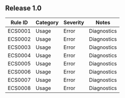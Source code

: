 ## Release 1.0

| Rule ID | Category | Severity | Notes       |
|---------|----------|----------|-------------|
| ECS0001 | Usage    | Error    | Diagnostics |
| ECS0002 | Usage    | Error    | Diagnostics |
| ECS0003 | Usage    | Error    | Diagnostics |
| ECS0004 | Usage    | Error    | Diagnostics |
| ECS0005 | Usage    | Error    | Diagnostics |
| ECS0006 | Usage    | Error    | Diagnostics |
| ECS0007 | Usage    | Error    | Diagnostics |
| ECS0008 | Usage    | Error    | Diagnostics |